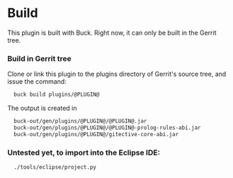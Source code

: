 Build
=====

This plugin is built with Buck.
Right now, it can only be built in the Gerrit tree.

### Build in Gerrit tree

Clone or link this plugin to the plugins directory of Gerrit's source tree,
and issue the command:

```bash
  buck build plugins/@PLUGIN@
```

The output is created in

```bash
  buck-out/gen/plugins/@PLUGIN@/@PLUGIN@.jar
  buck-out/gen/plugins/@PLUGIN@/@PLUGIN@-prolog-rules-abi.jar
  buck-out/gen/plugins/@PLUGIN@/gitective-core-abi.jar
```

### Untested yet, to import into the Eclipse IDE:

```bash
  ./tools/eclipse/project.py
```
